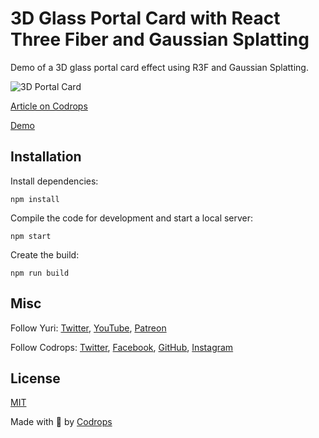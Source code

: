 # 3D Glass Portal Card with React Three Fiber and Gaussian Splatting

Demo of a 3D glass portal card effect using R3F and Gaussian Splatting. 

![3D Portal Card](https://generative-placeholders.glitch.me/image?width=800&height=600")

[Article on Codrops](https://tympanus.net/codrops/?p=74549)

[Demo](http://tympanus.net/Development/3DPortalCard/)

## Installation

Install dependencies:

```
npm install
```

Compile the code for development and start a local server:

```
npm start
```

Create the build:

```
npm run build
```

## Misc

Follow Yuri: [Twitter](https://twitter.com/akella), [YouTube](https://www.youtube.com/@akella_), [Patreon](https://www.patreon.com/allyourhtml) 

Follow Codrops: [Twitter](http://www.twitter.com/codrops), [Facebook](http://www.facebook.com/codrops), [GitHub](https://github.com/codrops), [Instagram](https://www.instagram.com/codropsss/)

## License
[MIT](LICENSE)

Made with :blue_heart:  by [Codrops](http://www.codrops.com)





